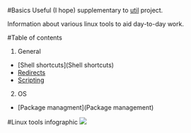 #Basics
Useful (I hope) supplementary to [util](https://github.com/kiemlicz/util) project.

Information about various linux tools to aid day-to-day work.

#Table of contents
1. General
 * [Shell shortcuts](Shell shortcuts)
 * [Redirects](Redirects)
 * [Scripting](Scripting)
2. OS
 * [Package managment](Package management)

#Linux tools infographic
![](http://brendangregg.com/Perf/linux_perf_tools_full.png)